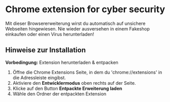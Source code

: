 # Chrome extension for cyber security

Mit dieser Browsererweiterung wirst du automatisch auf unsichere Webseiten hingewiesen. Nie wieder ausversehen in einem Fakeshop einkaufen oder einen Virus herunterladen!

## Hinweise zur Installation

**Vorbedingung:**
Extension herunterladen & entpacken

1. Öffne die Chrome Extensions Seite, in dem du 'chrome://extensions' in die Adressleiste eingibst.
2. Aktiviere den **Entwicklermodus** oben rechts auf der Seite.
3. Klicke auf den Button **Entpackte Erweiterung laden**
4. Wähle den Ordner der entpackten Extension